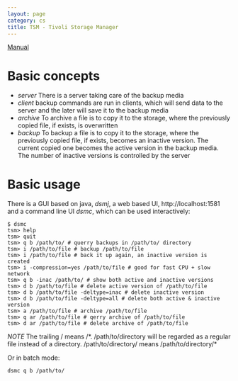 ```yaml
---
layout: page
category: cs
title: TSM - Tivoli Storage Manager
---
```

[Manual](http://accc.uic.edu/service/backups/manuals)

Basic concepts
==============
- *server* There is a server taking care of the backup media
- *client* backup commands are run in clients, which will send data to the
  server and the later will save it to the backup media 
- *archive* To archive a file is to copy it to the storage, where the
  previously copied file, if exists, is overwritten
- *backup* To backup a file is to copy it to the storage, where the previously
  copied file, if exists, becomes an inactive version. The current copied one
  becomes the active version in the backup media. The number of inactive
  versions is controlled by the server

Basic usage
===========

There is a GUI based on java, _dsmj_, a web based UI, http://localhost:1581 and
a command line UI _dsmc_, which can be used interactively:

    $ dsmc
    tsm> help
    tsm> quit
    tsm> q b /path/to/ # querry backups in /path/to/ directory
    tsm> i /path/to/file # backup /path/to/file
    tsm> i /path/to/file # back it up again, an inactive version is created
    tsm> i -compression=yes /path/to/file # good for fast CPU + slow network
    tsm> q b -inac /path/to/ # show both active and inactive versions
    tsm> d b /path/to/file # delete active version of /path/to/file
    tsm> d b /path/to/file -deltype=inac # delete inactive version
    tsm> d b /path/to/file -deltype=all # delete both active & inactive version
    tsm> a /path/to/file # archive /path/to/file
    tsm> q ar /path/to/file # qerry archive of /path/to/file
    tsm> d ar /path/to/file # delete archive of /path/to/file

*NOTE* The trailing / means /\*. /path/to/directory will be regarded as a
regular file instead of a directory. /path/to/directory/ means
/path/to/directory/\*

Or in batch mode:

    dsmc q b /path/to/
